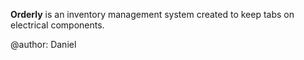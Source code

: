 **Orderly** is an inventory management system created to keep tabs on electrical components.

@author: Daniel
